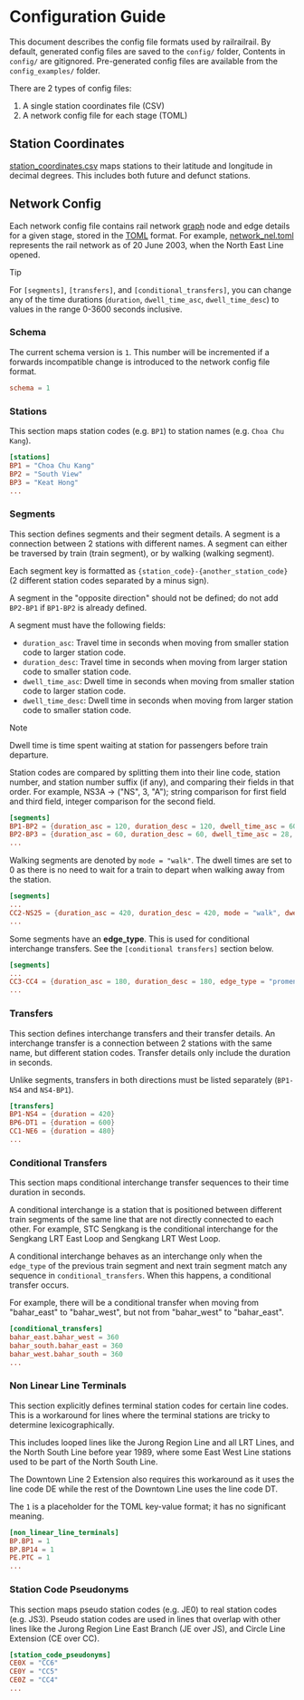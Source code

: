 # Configuration Guide

This document describes the config file formats used by railrailrail. By default, generated config files are saved to the `config/` folder, Contents in `config/` are gitignored. Pre-generated config files are available from the `config_examples/` folder.

There are 2 types of config files:

1) A single station coordinates file (CSV)
2) A network config file for each stage (TOML)

## Station Coordinates

[station_coordinates.csv](/config_examples/station_coordinates.csv) maps stations to their latitude and longitude in decimal degrees. This includes both future and defunct stations.

## Network Config

Each network config file contains rail network [graph](https://en.wikipedia.org/wiki/Graph_theory) node and edge details for a given stage, stored in the [TOML](https://toml.io) format. For example, [network_nel.toml](/config_examples/network_nel.toml) represents the rail network as of 20 June 2003, when the North East Line opened.

> [!TIP]
> For `[segments]`, `[transfers]`, and `[conditional_transfers]`, you can change any of the time durations (`duration`, `dwell_time_asc`, `dwell_time_desc`) to values in the range 0-3600 seconds inclusive.

### Schema

The current schema version is `1`. This number will be incremented if a forwards incompatible change is introduced to the network config file format.

```toml
schema = 1
```

### Stations

This section maps station codes (e.g. `BP1`) to station names (e.g. `Choa Chu Kang`).

```toml
[stations]
BP1 = "Choa Chu Kang"
BP2 = "South View"
BP3 = "Keat Hong"
...
```

### Segments

This section defines segments and their segment details. A segment is a connection between 2 stations with different names.
A segment can either be traversed by train (train segment), or by walking (walking segment).

Each segment key is formatted as `{station_code}-{another_station_code}` (2 different station codes separated by a minus sign).

A segment in the "opposite direction" should not be defined; do not add `BP2-BP1` if `BP1-BP2` is already defined.

A segment must have the following fields:

- `duration_asc`: Travel time in seconds when moving from smaller station code
to larger station code.
- `duration_desc`: Travel time in seconds when moving from larger station code
to smaller station code.
- `dwell_time_asc`: Dwell time in seconds when moving from smaller station code
to larger station code.
- `dwell_time_desc`: Dwell time in seconds when moving from larger station code
to smaller station code.

> [!NOTE]
> Dwell time is time spent waiting at station for passengers before train departure.
>
> Station codes are compared by splitting them into their line code, station number, and station number suffix (if any), and
> comparing their fields in that order.
> For example, NS3A -> ("NS", 3, "A"); string comparison for first field and third field, integer comparison for the second field.

```toml
[segments]
BP1-BP2 = {duration_asc = 120, duration_desc = 120, dwell_time_asc = 60, dwell_time_desc = 28}
BP2-BP3 = {duration_asc = 60, duration_desc = 60, dwell_time_asc = 28, dwell_time_desc = 28}
...
```

Walking segments are denoted by `mode = "walk"`. The dwell times are set to 0 as there is no need to wait for a train to depart when walking away from the station.

```toml
[segments]
...
CC2-NS25 = {duration_asc = 420, duration_desc = 420, mode = "walk", dwell_time_asc = 0, dwell_time_desc = 0}
...
```

Some segments have an **edge_type**. This is used for conditional interchange transfers. See the `[conditional transfers]` section below.

```toml
[segments]
...
CC3-CC4 = {duration_asc = 180, duration_desc = 180, edge_type = "promenade_west", dwell_time_asc = 28, dwell_time_desc = 45}
...
```

### Transfers

This section defines interchange transfers and their transfer details. An interchange transfer is a connection between
2 stations with the same name, but different station codes. Transfer details only include the duration in seconds.

Unlike segments, transfers in both directions must be listed separately (`BP1-NS4` and `NS4-BP1`).

```toml
[transfers]
BP1-NS4 = {duration = 420}
BP6-DT1 = {duration = 600}
CC1-NE6 = {duration = 480}
...
```

### Conditional Transfers

This section maps conditional interchange transfer sequences to their time duration in seconds.

A conditional interchange is a station that is positioned between different train segments of the
same line that are not directly connected to each other. For example, STC Sengkang is the
conditional interchange for the Sengkang LRT East Loop and Sengkang LRT West Loop.

A conditional interchange behaves as an interchange only when the `edge_type` of the
previous train segment and next train segment match any sequence in `conditional_transfers`.
When this happens, a conditional transfer occurs.

For example, there will be a conditional transfer when
moving from "bahar_east" to "bahar_west", but not from "bahar_west" to "bahar_east".

```toml
[conditional_transfers]
bahar_east.bahar_west = 360
bahar_south.bahar_east = 360
bahar_west.bahar_south = 360
...
```

### Non Linear Line Terminals

This section explicitly defines terminal station codes for certain line codes. This is a workaround for lines
where the terminal stations are tricky to determine lexicographically.

This includes looped lines like the Jurong Region Line and all LRT Lines, and the North South Line
before year 1989, where some East West Line stations used to be part of the North South Line.

The Downtown Line 2 Extension also requires this workaround as it uses the line code DE while the rest
of the Downtown Line uses the line code DT.

The `1` is a placeholder for the TOML key-value format; it has no significant meaning.

```toml
[non_linear_line_terminals]
BP.BP1 = 1
BP.BP14 = 1
PE.PTC = 1
...
```

### Station Code Pseudonyms

This section maps pseudo station codes (e.g. JE0) to real station codes (e.g. JS3). Pseudo station codes
are used in lines that overlap with other lines like the Jurong Region Line East Branch (JE over JS),
and Circle Line Extension (CE over CC).

```toml
[station_code_pseudonyms]
CE0X = "CC6"
CE0Y = "CC5"
CE0Z = "CC4"
...
```
